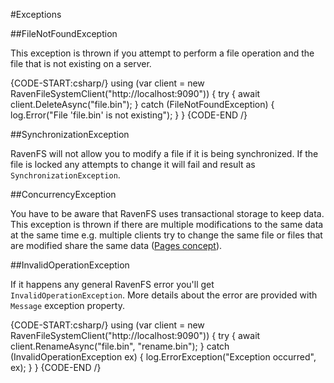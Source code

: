 ﻿#Exceptions

##FileNotFoundException

This exception is thrown if you attempt to perform a file operation and the file that is not existing on a server.

{CODE-START:csharp/}
using (var client = new RavenFileSystemClient("http://localhost:9090"))
{
	try
	{
		await client.DeleteAsync("file.bin");
	}
	catch (FileNotFoundException)
	{
		log.Error("File 'file.bin' is not existing");
	}
}
{CODE-END /}

##SynchronizationException

RavenFS will not allow you to modify a file if it is being synchronized. If the file is locked any attempts to change it will fail and result as `SynchronizationException`.

##ConcurrencyException

You have to be aware that RavenFS uses transactional storage to keep data. This exception is thrown if there are multiple modifications to the same data at the same time
 e.g. multiple clients try to change the same file or files that are modified share the same data ([Pages concept](../intro/files-in-ravenfs#Pages)).

##InvalidOperationException

If it happens any general RavenFS error you'll get `InvalidOperationException`. More details about the error are provided with `Message` exception property.

{CODE-START:csharp/}
using (var client = new RavenFileSystemClient("http://localhost:9090"))
{
	try
	{
		await client.RenameAsync("file.bin", "rename.bin");
	}
	catch (InvalidOperationException ex)
	{
		log.ErrorException("Exception occurred", ex);
	}
}
{CODE-END /}